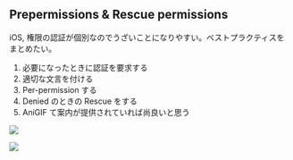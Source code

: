 Prepermissions & Rescue permissions
---

iOS, 権限の認証が個別なのでうざいことになりやすい。ベストプラクティスをまとめたい。

1. 必要になったときに認証を要求する
2. 適切な文言を付ける
3. Per-permission する
4. Denied のときの Rescue をする
5. AniGIF て案内が提供されていれば尚良いと思う

![](https://dl.dropboxusercontent.com/u/7817937/_github/BwYPsj5IUAAc7dF-1.png)

![](https://dl.dropboxusercontent.com/u/7817937/_github/img_20140905_130921.jpg)
